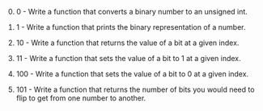 0. 0 - Write a function that converts a binary number to an unsigned int.

1. 1 - Write a function that prints the binary representation of a number.

2. 10 - Write a function that returns the value of a bit at a given index.

3. 11 - Write a function that sets the value of a bit to 1 at a given index.

4. 100 - Write a function that sets the value of a bit to 0 at a given index.

5. 101 - Write a function that returns the number of bits you would need to flip to get from one number to another.

